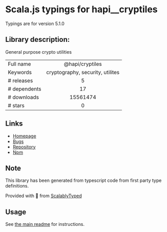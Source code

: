 
# Scala.js typings for hapi__cryptiles

Typings are for version 5.1.0

## Library description:
General purpose crypto utilities

|                    |                 |
| ------------------ | :-------------: |
| Full name          | @hapi/cryptiles |
| Keywords           | cryptography, security, utilites |
| # releases         | 5 |
| # dependents       | 17 |
| # downloads        | 15561474 |
| # stars            | 0 |

## Links
- [Homepage](https://github.com/hapijs/cryptiles#readme)
- [Bugs](https://github.com/hapijs/cryptiles/issues)
- [Repository](https://github.com/hapijs/cryptiles)
- [Npm](https://www.npmjs.com/package/%40hapi%2Fcryptiles)
    


## Note
This library has been generated from typescript code from first party type definitions.

Provided with :purple_heart: from [ScalablyTyped](https://github.com/oyvindberg/ScalablyTyped)

## Usage
See [the main readme](../../readme.md) for instructions.


